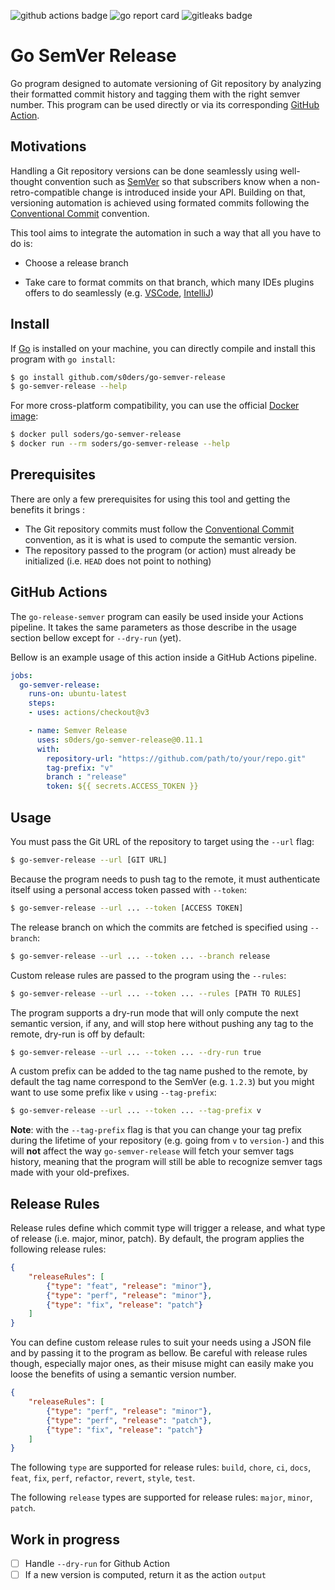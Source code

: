 <img alt="github actions badge" src="https://github.com/s0ders/go-semver-release/actions/workflows/go.yaml/badge.svg"> <img alt="go report card" src="https://goreportcard.com/badge/github.com/s0ders/go-semver-release"> <img alt="gitleaks badge" src="https://img.shields.io/badge/protected%20by-gitleaks-blue">

# Go SemVer Release

Go program designed to automate versioning of Git repository by  analyzing their formatted commit history and tagging them with the right semver number.  This program can be used directly or via its corresponding [GitHub Action](https://github.com/marketplace/actions/go-semver-release).

## Motivations

Handling a Git repository versions can be done seamlessly using well-thought convention such as [SemVer](https://semver.org/) so that subscribers know when a non-retro-compatible change is introduced inside your API. Building on that, versioning automation is achieved using formated commits following the [Conventional Commit](https://www.conventionalcommits.org/en/v1.0.0/) convention.

This tool aims to integrate the automation in such a way that all you have to do is:

- Choose a release branch

- Take care to format commits on that branch, which many IDEs plugins offers to do seamlessly (e.g. [VSCode](https://marketplace.visualstudio.com/items?itemName=vivaxy.vscode-conventional-commits), [IntelliJ](https://plugins.jetbrains.com/plugin/13389-conventional-commit))

## Install

If [Go](https://go.dev) is installed on your machine, you can directly compile and install this program with `go install`:

```bash
$ go install github.com/s0ders/go-semver-release
$ go-semver-release --help
```

For more cross-platform compatibility, you can use the official [Docker image](https://hub.docker.com/r/soders/go-semver-release/tags):

```bash
$ docker pull soders/go-semver-release
$ docker run --rm soders/go-semver-release --help
```



## Prerequisites

There are only a few prerequisites for using this tool and getting the benefits it brings :

- The Git repository commits must follow the [Conventional Commit](https://www.conventionalcommits.org/en/v1.0.0/) convention, as it is what is used to compute the semantic version.
- The repository passed to the program (or action) must already be initialized (i.e. `HEAD` does not point to nothing)



## GitHub Actions

The `go-release-semver` program can easily be used inside your Actions pipeline. It takes the same parameters as those describe in the usage section bellow except for `--dry-run` (yet).

Bellow is an example usage of this action inside a GitHub Actions pipeline.

```yaml
jobs:
  go-semver-release:
    runs-on: ubuntu-latest
    steps:
    - uses: actions/checkout@v3

    - name: Semver Release
      uses: s0ders/go-semver-release@0.11.1
      with:
        repository-url: "https://github.com/path/to/your/repo.git"
        tag-prefix: "v"
        branch : "release"
        token: ${{ secrets.ACCESS_TOKEN }}
```



## Usage

You must pass the Git URL of the repository to target using the `--url` flag:

```bash
$ go-semver-release --url [GIT URL]
```

Because the program needs to push tag to the remote, it must authenticate itself using a personal access token passed with `--token`:

```bash
$ go-semver-release --url ... --token [ACCESS TOKEN]
```

The release branch on which the commits are fetched is specified using `--branch`:

```bash
$ go-semver-release --url ... --token ... --branch release
```

Custom release rules are passed to the program using the `--rules`:

```bash
$ go-semver-release --url ... --token ... --rules [PATH TO RULES]
```

The program supports a dry-run mode that will only compute the next semantic version, if any, and will stop here without pushing any tag to the remote, dry-run is off by default:

```bash
$ go-semver-release --url ... --token ... --dry-run true
```

A custom prefix can be added to the tag name pushed to the remote, by default the tag name correspond to the SemVer (e.g. `1.2.3`) but you might want to use some prefix like `v` using `--tag-prefix`:

```bash
$ go-semver-release --url ... --token ... --tag-prefix v
```

**Note**: with the `--tag-prefix` flag is that you can change your tag prefix during the lifetime of your repository (e.g. going from `v` to `version-`) and this will **not** affect the way `go-semver-release` will fetch your semver tags history, meaning that the program will still be able to recognize semver tags made with your old-prefixes.



## Release Rules

Release rules define which commit type will trigger a release, and what type of release (i.e. major, minor, patch). By default, the program applies the following release rules:

```json
{
    "releaseRules": [
        {"type": "feat", "release": "minor"},
        {"type": "perf", "release": "minor"},
        {"type": "fix", "release": "patch"}
    ]
}
```

You can define custom release rules to suit your needs using a JSON file and by passing it to the program as bellow. Be careful with release rules though, especially major ones, as their misuse might can easily make you loose the benefits of using a semantic version number.

```json
{
    "releaseRules": [
        {"type": "perf", "release": "minor"},
        {"type": "perf", "release": "patch"},
        {"type": "fix", "release": "patch"}
    ]
}
```

The following `type` are supported for release rules: `build`, `chore`, `ci`, `docs`, `feat`, `fix`, `perf`, `refactor`, `revert`, `style`, `test`.

The following `release` types are supported for release rules: `major`, `minor`, `patch`.

## Work in progress
- [ ] Handle `--dry-run` for Github Action
- [ ] If a new version is computed, return it as the action `output`